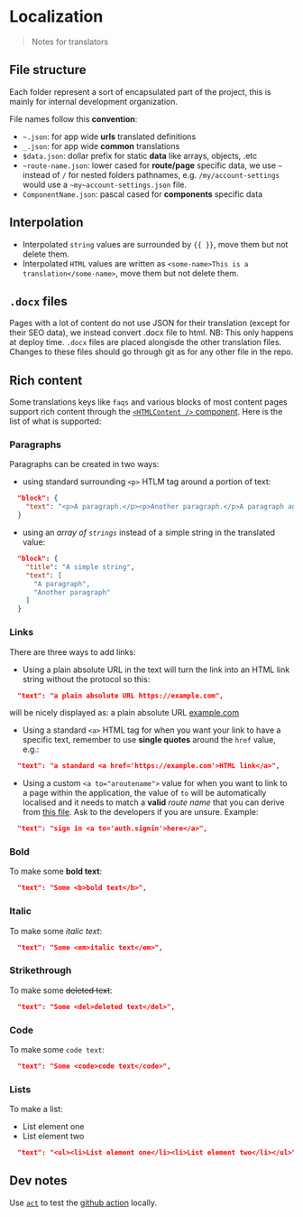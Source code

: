 # Localization

> Notes for translators

## File structure

Each folder represent a sort of encapsulated part of the project, this is mainly for internal development organization.

File names follow this **convention**:

- `~.json`: for app wide **urls** translated definitions
- `_.json`: for app wide **common** translations
- `$data.json`: dollar prefix for static **data** like arrays, objects, .etc
- `~route-name.json`: lower cased for **route/page** specific data, we use `~` instead of `/` for nested folders pathnames, e.g. `/my/account-settings` would use a `~my~account-settings.json` file.
- `ComponentName.json`: pascal cased for **components** specific data

## Interpolation

- Interpolated `string` values are surrounded by `{{ }}`, move them but not delete them.
- Interpolated `HTML` values are written as `<some-name>This is a translation</some-name>`, move them but not delete them.

## `.docx` files

Pages with a lot of content do not use JSON for their translation (except for their SEO data), we instead convert .docx file to html. NB: This only happens at deploy time.
`.docx` files are placed alongisde the other translation files. Changes to these files should go through git as for any other file in the repo.

## Rich content

Some translations keys like `faqs` and various blocks of most content pages support rich content through the [`<HTMLContent />` component](../libs/molecules/HTMLContent.tsx). Here is the list of what is supported:

### Paragraphs

Paragraphs can be created in two ways:

- using standard surrounding `<p>` HTLM tag around a portion of text:

```json
  "block": {
    "text": "<p>A paragraph.</p><p>Another paragraph.</p>A paragraph again."
  }
```

- using an _array of `strings`_ instead of a simple string in the translated value:

```json
  "block": {
    "title": "A simple string",
    "text": [
      "A paragraph",
      "Another paragraph"
    ]
  }
```

### Links

There are three ways to add links:

- Using a plain absolute URL in the text will turn the link into an HTML link string without the protocol so this:

```json
  "text": "a plain absolute URL https://example.com",
```

will be nicely displayed as: a plain absolute URL [example.com](https://example.com)

- Using a standard `<a>` HTML tag for when you want your link to have a specific text, remember to use **single quotes** around the `href` value, e.g.:

```json
  "text": "a standard <a href='https://example.com'>HTML link</a>",
```

- Using a custom `<a to="aroutename">` value for when you want to link to a page within the application, the value of `to` will be automatically localised and it needs to match a **valid** _route name_ that you can derive from [this file](./en/~.json). Ask to the developers if you are unsure. Example:

```json
  "text": "sign in <a to='auth.signin'>here</a>",
```

### Bold

To make some **bold text**:

```json
  "text": "Some <b>bold text</b>",
```

### Italic

To make some _italic text_:

```json
  "text": "Some <em>italic text</em>",
```

### Strikethrough

To make some ~~deleted text~~:

```json
  "text": "Some <del>deleted text</del>",
```

### Code

To make some `code text`:

```json
  "text": "Some <code>code text</code>",
```

### Lists

To make a list:

- List element one
- List element two

```json
  "text": "<ul><li>List element one</li><li>List element two</li></ul>",
```

## Dev notes

Use [`act`](https://github.com/nektos/act) to test the [github action](https://github.com/knitkode/koine/tree/main/actions/i18n) locally.

